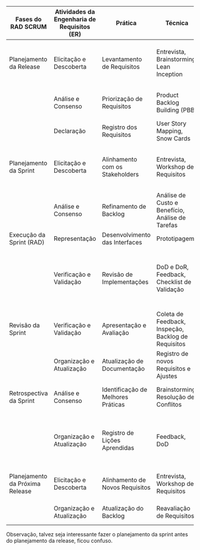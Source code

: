 | Fases do RAD SCRUM              | Atividades da Engenharia de Requisitos (ER) | Prática                            | Técnica                                             | Resultados Esperados                                                                          | Conssistência entre fase e atividade                                 | Conssistência entre Fase e prática          | Conssistência entre Fase e técnica                           | Conssistência entre Fase e resultado esperado                 |
| ------------------------------- | ------------------------------------------- | ---------------------------------- | --------------------------------------------------- | --------------------------------------------------------------------------------------------- | -------------------------------------------------------------------- | ------------------------------------------- | ------------------------------------------------------------ | ------------------------------------------------------------- |
| Planejamento da Release         | Elicitação e Descoberta                     | Levantamento de Requisitos         | Entrevista, Brainstorming, Lean Inception           | Descoberta dos requisitos e definição da Release                                              | Ok                                                                   | Ok                                          | Ok                                                           | Ok, mas deveria ter específicado que são os requisitos brutos |
|                                 | Análise e Consenso                          | Priorização de Requisitos          | Product Backlog Building (PBB)                      | Definição das funcionalidades a serem implementadas                                           | Ok                                                                   | Ok                                          | Ok                                                           | Ok                                                            |
|                                 | Declaração                                  | Registro dos Requisitos            | User Story Mapping, Snow Cards                      | Especificação das histórias de usuário                                                        | Ok                                                                   | Ok                                          | Ok                                                           | Ok                                                            |
| Planejamento da Sprint          | Elicitação e Descoberta                     | Alinhamento com os Stakeholders    | Entrevista, Workshop de Requisitos                  | Identificação das necessidades do usuário para o desenvolvimento da sprint                    | Já deveria estar definido na fase anterior, pois já froam declarados | Ok                                          | Ok                                                           | Ok                                                            |
|                                 | Análise e Consenso                          | Refinamento de Backlog             | Análise de Custo e Benefício, Análise de Tarefas    | Priorização do Backlog                                                                        | Ok                                                                   | Ok                                          | Ok                                                           | Ok                                                            |
| Execução da Sprint (RAD)        | Representação                               | Desenvolvimento das Interfaces     | Prototipagem                                        | Protótipos para Validação                                                                     | Ok                                                                   | Ok                                          | Ok                                                           | Ok                                                            |
|                                 | Verificação e Validação                     | Revisão de Implementações          | DoD e DoR, Feedback, Checklist de Validação         | Requisitos validados e revisados de acordo com as tarefas designadas na etapa de planejamento | Ok                                                                   | Ok                                          | Ok                                                           | Ok                                                            |
| Revisão da Sprint               | Verificação e Validação                     | Apresentação e Avaliação           | Coleta de Feedback, Inspeção, Backlog de Requisitos | Validação dos Resultados Entregues                                                            | Ok                                                                   | Ok                                          | Ok                                                           | Ok                                                            |
|                                 | Organização e Atualização                   | Atualização de Documentação        | Registro de novos Requisitos e Ajustes              | Registro de novos Requisitos e Ajustes                                                        | Ok                                                                   | Ok                                          | Ok                                                           | Ok                                                            |
| Retrospectiva da Sprint         | Análise e Consenso                          | Identificação de Melhores Práticas | Brainstorming, Resolução de Conflitos               | Melhorias identificadas para o próximo ciclo                                                  | Ok                                                                   | Ok                                          | Ok                                                           | Ok                                                            |
|                                 | Organização e Atualização                   | Registro de Lições Aprendidas      | Feedback, DoD                                       | Aprendizado contínuo documentado                                                              | Ok                                                                   | Ok                                          | Não, não vejo como feedback possa se encaixar nesse contexto | Ok                                                            |
| Planejamento da Próxima Release | Elicitação e Descoberta                     | Alinhamento de Novos Requisitos    | Entrevista, Workshop de Requisitos                  | Novos requisitos e ajustes a serem implementados                                              | Ok                                                                   | Não, alinhamento seria, análise e consenso. | Ok                                                           | Ok                                                            |
|                                 | Organização e Atualização                   | Atualização do Backlog             | Reavaliação de Requisitos                           | Priorização dos requisitos para a nova release                                                | Ok                                                                   | Ok                                          | Ok                                                           | Ok                                                            |

Observação, talvez seja interessante fazer o planejamento da sprint antes do planejamento da release, ficou confuso.
